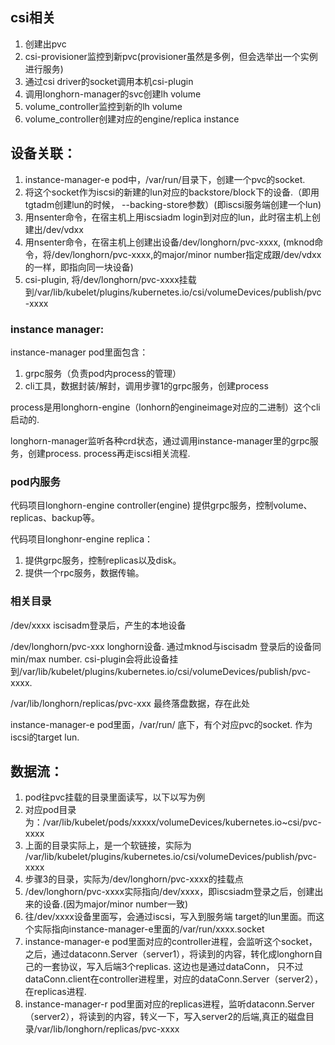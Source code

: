 ## csi相关
1. 创建出pvc
2. csi-provisioner监控到新pvc(provisioner虽然是多例，但会选举出一个实例进行服务)
3. 通过csi driver的socket调用本机csi-plugin
4. 调用longhorn-manager的svc创建lh volume
5. volume_controller监控到新的lh volume
6. volume_controller创建对应的engine/replica instance




## 设备关联：
1. instance-manager-e pod中，/var/run/目录下，创建一个pvc的socket.
2. 将这个socket作为iscsi的新建的lun对应的backstore/block下的设备.（即用tgtadm创建lun的时候， --backing-store参数）(即iscsi服务端创建一个lun)
3. 用nsenter命令，在宿主机上用iscsiadm login到对应的lun，此时宿主机上创建出/dev/vdxx
4. 用nsenter命令，在宿主机上创建出设备/dev/longhorn/pvc-xxxx, (mknod命令，将/dev/longhorn/pvc-xxxx,的major/minor number指定成跟/dev/vdxx的一样，即指向同一块设备)
5. csi-plugin, 将/dev/longhorn/pvc-xxxx挂载到/var/lib/kubelet/plugins/kubernetes.io/csi/volumeDevices/publish/pvc-xxxx

### instance manager:
instance-manager pod里面包含：
1. grpc服务（负责pod内process的管理）
2. cli工具，数据封装/解封，调用步骤1的grpc服务，创建process

process是用longhorn-engine（lonhorn的engineimage对应的二进制）这个cli启动的.

longhorn-manager监听各种crd状态，通过调用instance-manager里的grpc服务，创建process. process再走iscsi相关流程.

### pod内服务

代码项目longhorn-engine controller(engine) 提供grpc服务，控制volume、replicas、backup等。

代码项目longhonr-engine replica：
1. 提供grpc服务，控制replicas以及disk。 
2. 提供一个rpc服务，数据传输。

### 相关目录
/dev/xxxx  iscisadm登录后，产生的本地设备

/dev/longhorn/pvc-xxx longhorn设备. 通过mknod与iscisadm 登录后的设备同min/max number. csi-plugin会将此设备挂到/var/lib/kubelet/plugins/kubernetes.io/csi/volumeDevices/publish/pvc-xxxx.

/var/lib/longhorn/replicas/pvc-xxx  最终落盘数据，存在此处

instance-manager-e pod里面，/var/run/ 底下，有个对应pvc的socket. 作为iscsi的target lun.


## 数据流：
1. pod往pvc挂载的目录里面读写，以下以写为例
2. 对应pod目录为：/var/lib/kubelet/pods/xxxxx/volumeDevices/kubernetes.io~csi/pvc-xxxx
3. 上面的目录实际上，是一个软链接，实际为 /var/lib/kubelet/plugins/kubernetes.io/csi/volumeDevices/publish/pvc-xxxx
4. 步骤3的目录，实际为/dev/longhorn/pvc-xxxx的挂载点
5. /dev/longhorn/pvc-xxxx实际指向/dev/xxxx，即iscsiadm登录之后，创建出来的设备.(因为major/minor number一致)
6. 往/dev/xxxx设备里面写，会通过iscsi，写入到服务端 target的lun里面。而这个实际指向instance-manager-e里面的/var/run/xxxx.socket
7. instance-manager-e pod里面对应的controller进程，会监听这个socket，之后，通过dataconn.Server（server1），将读到的内容，转化成longhorn自己的一套协议，写入后端3个replicas. 这边也是通过dataConn，
只不过dataConn.client在controller进程里，对应的dataConn.Server（server2），在replicas进程.
8. instance-manager-r pod里面对应的replicas进程，监听dataconn.Server（server2），将读到的内容，转义一下，写入server2的后端,真正的磁盘目录/var/lib/longhorn/replicas/pvc-xxxx
